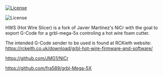 [![License](http://img.shields.io/:license-gpl-blue.svg)](http://opensource.org/licenses/GPL-2.0)

![License](http://es.creativecommons.org/blog/wp-content/uploads/2013/04/by-sa_petit.png)


HWS (Hot Wire Slicer) is a fork of Javier Martínez's NiCr with the goal to export G-Code for a grbl-mega-5x controling a hot wire foam cutter.

The intended G-Code sender to be used is found at RCKieth website: https://rckeith.co.uk/download/grbl-hot-wire-firmware-and-software/


https://github.com/JMG1/NiCr

https://github.com/fra589/grbl-Mega-5X
